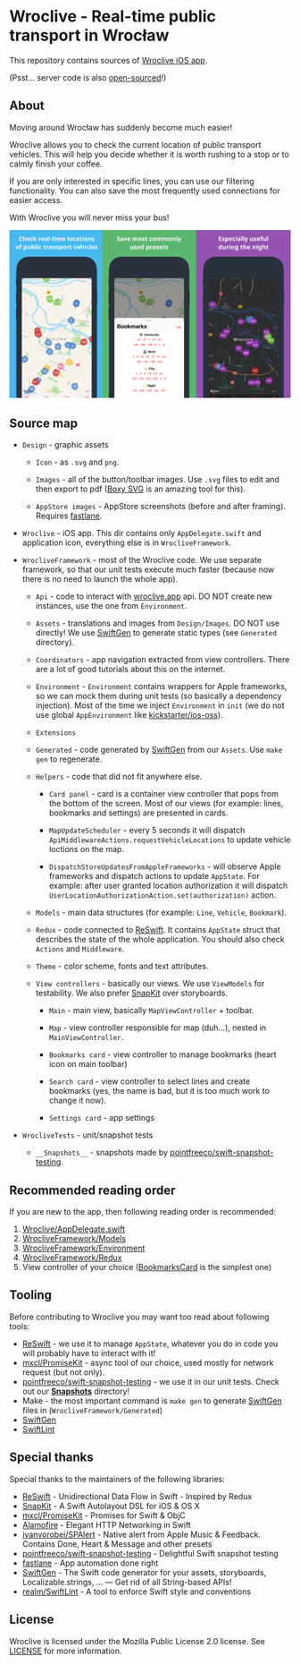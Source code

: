 # Wroclive - Real-time public transport in Wrocław

This repository contains sources of [Wroclive iOS app](https://www.wroclive.app).

(Psst… server code is also [open-sourced](https://github.com/LiarPrincess/Wroclive-server)!)

## About

Moving around Wrocław has suddenly become much easier!

Wroclive allows you to check the current location of public transport vehicles.
This will help you decide whether it is worth rushing to a stop or to calmly finish your coffee.

If you are only interested in specific lines, you can use our filtering functionality. You can also save the most frequently used connections for easier access.

With Wroclive you will never miss your bus!

![AppStore screenshots](https://raw.githubusercontent.com/LiarPrincess/Wroclive-client/main/Design/GitHub/appstore_screens.png)

## Source map

- `Design` - graphic assets

  - `Icon` - as `.svg` and `png`.

  - `Images` - all of the button/toolbar images. Use `.svg` files to edit and then export to pdf ([Boxy SVG](https://boxy-svg.com) is an amazing tool for this).

  - `AppStore images` - AppStore screenshots (before and after framing). Requires [fastlane](https://fastlane.tools).

- `Wroclive` - iOS app. This dir contains only `AppDelegate.swift` and application icon, everything else is in `WrocliveFramework`.

- `WrocliveFramework` - most of the Wroclive code. We use separate framework, so that our unit tests execute much faster (because now there is no need to launch the whole app).

  - `Api` - code to interact with [wroclive.app](https://www.wroclive.app) api. DO NOT create new instances, use the one from `Environment`.

  - `Assets` - translations and images from `Design/Images`. DO NOT use directly! We use [SwiftGen](https://github.com/SwiftGen/SwiftGen) to generate static types (see `Generated` directory).

  - `Coordinators` - app navigation extracted from view controllers. There are a lot of good tutorials about this on the internet.

  - `Environment` - `Environment` contains wrappers for Apple frameworks, so we can mock them during unit tests (so basically a dependency injection). Most of the time we inject `Environment` in `init` (we do not use global `AppEnvironment` like [kickstarter/ios-oss](https://github.com/kickstarter/ios-oss)).

  - `Extensions`

  - `Generated` - code generated by [SwiftGen](https://github.com/SwiftGen/SwiftGen) from our `Assets`. Use `make gen` to regenerate.

  - `Helpers` - code that did not fit anywhere else.

    - `Card panel` - card is a container view controller that pops from the bottom of the screen. Most of our views (for example: lines, bookmarks and settings) are presented in cards.

    - `MapUpdateScheduler` - every 5 seconds it will dispatch `ApiMiddlewareActions.requestVehicleLocations` to update vehicle loctions on the map.

    - `DispatchStoreUpdatesFromAppleFrameworks` - will observe Apple frameworks and dispatch actions to update `AppState`. For example: after user granted location authorization it will dispatch `UserLocationAuthorizationAction.set(authorization)` action.

  - `Models` - main data structures (for example: `Line`, `Vehicle`, `Bookmark`).

  - `Redux` - code connected to [ReSwift](https://github.com/ReSwift/ReSwift). It contains `AppState` struct that describes the state of the whole application. You should also check `Actions` and `Middleware`.

  - `Theme` - color scheme, fonts and text attributes.

  - `View controllers` - basically our views. We use `ViewModels` for testability. We also prefer [SnapKit](https://github.com/SnapKit/SnapKit) over storyboards.

    - `Main` - main view, basically `MapViewController` + toolbar.

    - `Map` - view controller responsible for map (duh…), nested in `MainViewController`.

    - `Bookmarks card` - view controller to manage bookmarks (heart icon on main toolbar)

    - `Search card` - view controller to select lines and create bookmarks (yes, the name is bad, but it is too much work to change it now).

    - `Settings card` - app settings

- `WrocliveTests` - unit/snapshot tests

  - `__Snapshots__` - snapshots made by [pointfreeco/swift-snapshot-testing](https://github.com/pointfreeco/swift-snapshot-testing).

## Recommended reading order

If you are new to the app, then following reading order is recommended:

1. [Wroclive/AppDelegate.swift](Wroclive/AppDelegate.swift)
2. [WrocliveFramework/Models](WrocliveFramework/Models)
3. [WrocliveFramework/Environment](WrocliveFramework/Environment)
4. [WrocliveFramework/Redux](WrocliveFramework/Redux)
5. View controller of your choice ([BookmarksCard](WrocliveFramework/View%20controllers/Bookmarks%20card) is the simplest one)

## Tooling

Before contributing to Wroclive you may want too read about following tools:

- [ReSwift](https://github.com/ReSwift/ReSwift) - we use it to manage `AppState`, whatever you do in code you will probably have to interact with it!
- [mxcl/PromiseKit](https://github.com/mxcl/PromiseKit) - async tool of our choice, used mostly for network request (but not only).
- [pointfreeco/swift-snapshot-testing](https://github.com/pointfreeco/swift-snapshot-testing) - we use it in our unit tests. Check out our [__Snapshots__](WrocliveTests/__Snapshots__) directory!
- Make - the most important command is `make gen` to generate [SwiftGen](https://github.com/SwiftGen/SwiftGen) files in  (`WrocliveFramework/Generated`)
- [SwiftGen](https://github.com/SwiftGen/SwiftGen)
- [SwiftLint](https://github.com/realm/SwiftLint)

## Special thanks

Special thanks to the maintainers of the following libraries:
- [ReSwift](https://github.com/ReSwift/ReSwift) - Unidirectional Data Flow in Swift - Inspired by Redux
- [SnapKit](https://github.com/SnapKit/SnapKit) - A Swift Autolayout DSL for iOS & OS X
- [mxcl/PromiseKit](https://github.com/mxcl/PromiseKit) - Promises for Swift & ObjC
- [Alamofire](https://github.com/Alamofire/Alamofire) - Elegant HTTP Networking in Swift
- [ivanvorobei/SPAlert](https://github.com/IvanVorobei/SPAlert) - Native alert from Apple Music & Feedback. Contains Done, Heart & Message and other presets
- [pointfreeco/swift-snapshot-testing](https://github.com/pointfreeco/swift-snapshot-testing) - Delightful Swift snapshot testing
- [fastlane](https://fastlane.tools) - App automation done right
- [SwiftGen](https://github.com/SwiftGen/SwiftGen) - The Swift code generator for your assets, storyboards, Localizable.strings, … — Get rid of all String-based APIs!
- [realm/SwiftLint](https://github.com/realm/SwiftLint) - A tool to enforce Swift style and conventions

## License

Wroclive is licensed under the Mozilla Public License 2.0 license.
See [LICENSE](LICENSE) for more information.
